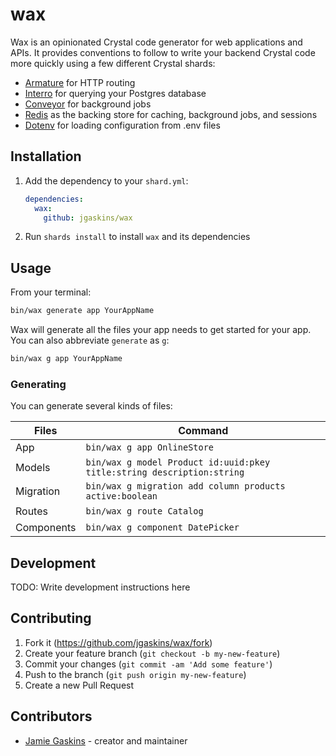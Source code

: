 # wax

Wax is an opinionated Crystal code generator for web applications and APIs. It
provides conventions to follow to write your backend Crystal code more quickly
using a few different Crystal shards:

- [Armature](https://github.com/jgaskins/armature) for HTTP routing
- [Interro](https://github.com/jgaskins/interro) for querying your Postgres database
- [Conveyor](https://github.com/jgaskins/conveyor) for background jobs
- [Redis](https://github.com/jgaskins/redis) as the backing store for caching, background jobs, and sessions
- [Dotenv](https://github.com/gdotdesign/cr-dotenv) for loading configuration from .env files

## Installation

1. Add the dependency to your `shard.yml`:

   ```yaml
   dependencies:
     wax:
       github: jgaskins/wax
   ```

2. Run `shards install` to install `wax` and its dependencies

## Usage

From your terminal:

```bash
bin/wax generate app YourAppName
```

Wax will generate all the files your app needs to get started for your app. You can also abbreviate `generate` as `g`:

```bash
bin/wax g app YourAppName
```

### Generating 

You can generate several kinds of files:

| Files | Command |
|-------|---------|
| App   | `bin/wax g app OnlineStore` |
| Models | `bin/wax g model Product id:uuid:pkey title:string description:string` |
| Migration | `bin/wax g migration add column products active:boolean` |
| Routes | `bin/wax g route Catalog` |
| Components | `bin/wax g component DatePicker` |

## Development

TODO: Write development instructions here

## Contributing

1. Fork it (<https://github.com/jgaskins/wax/fork>)
2. Create your feature branch (`git checkout -b my-new-feature`)
3. Commit your changes (`git commit -am 'Add some feature'`)
4. Push to the branch (`git push origin my-new-feature`)
5. Create a new Pull Request

## Contributors

- [Jamie Gaskins](https://github.com/jgaskins) - creator and maintainer
